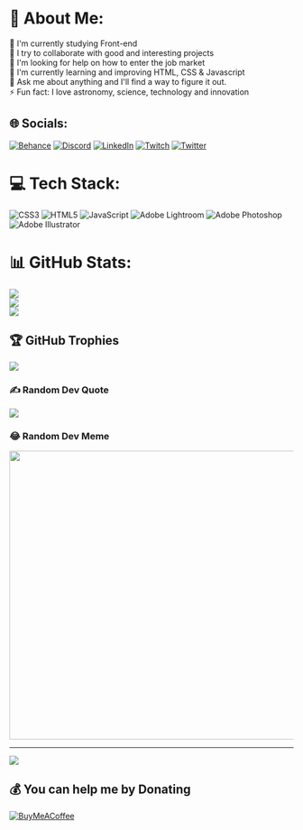 # 💫 About Me:
🔭 I'm currently studying Front-end<br>👯 I try to collaborate with good and interesting projects<br>🤝 I'm looking for help on how to enter the job market<br>🌱 I'm currently learning and improving HTML, CSS & Javascript<br>💬 Ask me about anything and I'll find a way to figure it out.<br>⚡ Fun fact: I love astronomy, science, technology and innovation


## 🌐 Socials:
[![Behance](https://img.shields.io/badge/Behance-1769ff?logo=behance&logoColor=white)](https://behance.net/siqueiraluiza) [![Discord](https://img.shields.io/badge/Discord-%237289DA.svg?logo=discord&logoColor=white)](htttps://discord.gg/nalu#8566) [![LinkedIn](https://img.shields.io/badge/LinkedIn-%230077B5.svg?logo=linkedin&logoColor=white)](https://linkedin.com/in/siqueiraluiza) [![Twitch](https://img.shields.io/badge/Twitch-%239146FF.svg?logo=Twitch&logoColor=white)](https://twitch.tv/nalu_Siqueira) [![Twitter](https://img.shields.io/badge/Twitter-%231DA1F2.svg?logo=Twitter&logoColor=white)](https://twitter.com/nalusqr) 

# 💻 Tech Stack:
![CSS3](https://img.shields.io/badge/css3-%231572B6.svg?style=for-the-badge&logo=css3&logoColor=white) ![HTML5](https://img.shields.io/badge/html5-%23E34F26.svg?style=for-the-badge&logo=html5&logoColor=white) ![JavaScript](https://img.shields.io/badge/javascript-%23323330.svg?style=for-the-badge&logo=javascript&logoColor=%23F7DF1E) ![Adobe Lightroom](https://img.shields.io/badge/Adobe%20Lightroom-31A8FF.svg?style=for-the-badge&logo=Adobe%20Lightroom&logoColor=white) ![Adobe Photoshop](https://img.shields.io/badge/adobephotoshop-%2331A8FF.svg?style=for-the-badge&logo=adobephotoshop&logoColor=white) ![Adobe Illustrator](https://img.shields.io/badge/adobeillustrator-%23FF9A00.svg?style=for-the-badge&logo=adobeillustrator&logoColor=white)
# 📊 GitHub Stats:
![](https://github-readme-stats.vercel.app/api?username=nalusqr&theme=highcontrast&hide_border=false&include_all_commits=true&count_private=false)<br/>
![](https://github-readme-streak-stats.herokuapp.com/?user=nalusqr&theme=highcontrast&hide_border=false)<br/>
![](https://github-readme-stats.vercel.app/api/top-langs/?username=nalusqr&theme=highcontrast&hide_border=false&include_all_commits=true&count_private=false&layout=compact)

## 🏆 GitHub Trophies
![](https://github-profile-trophy.vercel.app/?username=nalusqr&theme=gruvbox&no-frame=false&no-bg=false&margin-w=4)

### ✍️ Random Dev Quote
![](https://quotes-github-readme.vercel.app/api?type=horizontal&theme=gruvbox)

### 😂 Random Dev Meme
<img src="https://random-memer.herokuapp.com/" width="512px"/>

---
[![](https://visitcount.itsvg.in/api?id=nalusqr&icon=0&color=4)](https://visitcount.itsvg.in)

  ## 💰 You can help me by Donating
  [![BuyMeACoffee](https://img.shields.io/badge/Buy%20Me%20a%20Coffee-ffdd00?style=for-the-badge&logo=buy-me-a-coffee&logoColor=black)](https://buymeacoffee.com/nalusqr) 

  
<!-- Proudly created with GPRM ( https://gprm.itsvg.in ) -->
